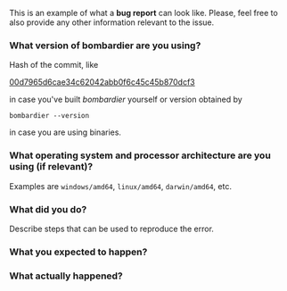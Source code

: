 This is an example of what a **bug report** can look like. Please, feel free to also provide any other information relevant to the issue.

### What version of bombardier are you using?
Hash of the commit, like 

[00d7965d6cae34c62042abb0f6c45c45b870dcf3](https://github.com/ferrandinand/bombardier/commit/00d7965d6cae34c62042abb0f6c45c45b870dcf3)

in case you've built _bombardier_ yourself or version obtained by
```
bombardier --version
```
in case you are using binaries.

### What operating system and processor architecture are you using (if relevant)?
Examples are `windows/amd64`, `linux/amd64`, `darwin/amd64`, etc.

### What did you do?

Describe steps that can be used to reproduce the error.

### What you expected to happen?

### What actually happened?
